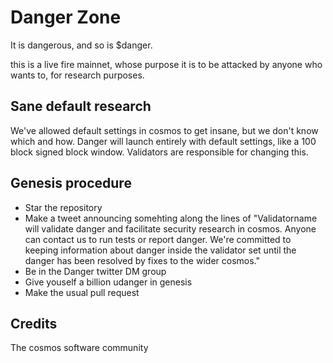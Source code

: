 # Danger Zone

It is dangerous, and so is $danger.

this is a live fire mainnet, whose purpose it is to be attacked by anyone who wants to, for research purposes.  


## Sane default research

We've allowed default settings in cosmos to get insane, but we don't know which and how.  Danger will launch entirely with default settings, like a 100 block signed block window.  Validators are responsible for changing this. 


## Genesis procedure

* Star the repository
* Make a tweet announcing somehting along the lines of "Validatorname will validate danger and facilitate security research in cosmos.  Anyone can contact us to run tests or report danger.  We're committed to keeping information about danger inside the validator set until the danger has been resolved by fixes to the wider cosmos."
* Be in the Danger twitter DM group
* Give youself a billion udanger in genesis
* Make the usual pull request



## Credits

The cosmos software community
